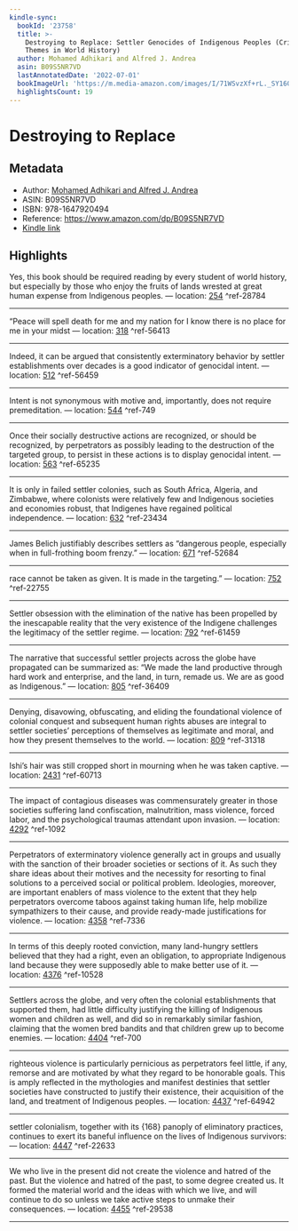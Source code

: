 ```yaml
---
kindle-sync:
  bookId: '23758'
  title: >-
    Destroying to Replace: Settler Genocides of Indigenous Peoples (Critical
    Themes in World History)
  author: Mohamed Adhikari and Alfred J. Andrea
  asin: B09S5NR7VD
  lastAnnotatedDate: '2022-07-01'
  bookImageUrl: 'https://m.media-amazon.com/images/I/71WSvzXf+rL._SY160.jpg'
  highlightsCount: 19
---
```

# Destroying to Replace
## Metadata
* Author: [Mohamed Adhikari and Alfred J. Andrea](https://www.amazon.com/Mohamed-Adhikari/e/B001KML1EG/ref=dp_byline_cont_ebooks_1)
* ASIN: B09S5NR7VD
* ISBN: 978-1647920494
* Reference: https://www.amazon.com/dp/B09S5NR7VD
* [Kindle link](kindle://book?action=open&asin=B09S5NR7VD)

## Highlights
Yes, this book should be required reading by every student of world history, but especially by those who enjoy the fruits of lands wrested at great human expense from Indigenous peoples. — location: [254](kindle://book?action=open&asin=B09S5NR7VD&location=254) ^ref-28784

---
“Peace will spell death for me and my nation for I know there is no place for me in your midst — location: [318](kindle://book?action=open&asin=B09S5NR7VD&location=318) ^ref-56413

---
Indeed, it can be argued that consistently exterminatory behavior by settler establishments over decades is a good indicator of genocidal intent. — location: [512](kindle://book?action=open&asin=B09S5NR7VD&location=512) ^ref-56459

---
Intent is not synonymous with motive and, importantly, does not require premeditation. — location: [544](kindle://book?action=open&asin=B09S5NR7VD&location=544) ^ref-749

---
Once their socially destructive actions are recognized, or should be recognized, by perpetrators as possibly leading to the destruction of the targeted group, to persist in these actions is to display genocidal intent. — location: [563](kindle://book?action=open&asin=B09S5NR7VD&location=563) ^ref-65235

---
It is only in failed settler colonies, such as South Africa, Algeria, and Zimbabwe, where colonists were relatively few and Indigenous societies and economies robust, that Indigenes have regained political independence. — location: [632](kindle://book?action=open&asin=B09S5NR7VD&location=632) ^ref-23434

---
James Belich justifiably describes settlers as “dangerous people, especially when in full-frothing boom frenzy.” — location: [671](kindle://book?action=open&asin=B09S5NR7VD&location=671) ^ref-52684

---
race cannot be taken as given. It is made in the targeting.” — location: [752](kindle://book?action=open&asin=B09S5NR7VD&location=752) ^ref-22755

---
Settler obsession with the elimination of the native has been propelled by the inescapable reality that the very existence of the Indigene challenges the legitimacy of the settler regime. — location: [792](kindle://book?action=open&asin=B09S5NR7VD&location=792) ^ref-61459

---
The narrative that successful settler projects across the globe have propagated can be summarized as: “We made the land productive through hard work and enterprise, and the land, in turn, remade us. We are as good as Indigenous.” — location: [805](kindle://book?action=open&asin=B09S5NR7VD&location=805) ^ref-36409

---
Denying, disavowing, obfuscating, and eliding the foundational violence of colonial conquest and subsequent human rights abuses are integral to settler societies’ perceptions of themselves as legitimate and moral, and how they present themselves to the world. — location: [809](kindle://book?action=open&asin=B09S5NR7VD&location=809) ^ref-31318

---
Ishi’s hair was still cropped short in mourning when he was taken captive. — location: [2431](kindle://book?action=open&asin=B09S5NR7VD&location=2431) ^ref-60713

---
The impact of contagious diseases was commensurately greater in those societies suffering land confiscation, malnutrition, mass violence, forced labor, and the psychological traumas attendant upon invasion. — location: [4292](kindle://book?action=open&asin=B09S5NR7VD&location=4292) ^ref-1092

---
Perpetrators of exterminatory violence generally act in groups and usually with the sanction of their broader societies or sections of it. As such they share ideas about their motives and the necessity for resorting to final solutions to a perceived social or political problem. Ideologies, moreover, are important enablers of mass violence to the extent that they help perpetrators overcome taboos against taking human life, help mobilize sympathizers to their cause, and provide ready-made justifications for violence. — location: [4358](kindle://book?action=open&asin=B09S5NR7VD&location=4358) ^ref-7336

---
In terms of this deeply rooted conviction, many land-hungry settlers believed that they had a right, even an obligation, to appropriate Indigenous land because they were supposedly able to make better use of it. — location: [4376](kindle://book?action=open&asin=B09S5NR7VD&location=4376) ^ref-10528

---
Settlers across the globe, and very often the colonial establishments that supported them, had little difficulty justifying the killing of Indigenous women and children as well, and did so in remarkably similar fashion, claiming that the women bred bandits and that children grew up to become enemies. — location: [4404](kindle://book?action=open&asin=B09S5NR7VD&location=4404) ^ref-700

---
righteous violence is particularly pernicious as perpetrators feel little, if any, remorse and are motivated by what they regard to be honorable goals. This is amply reflected in the mythologies and manifest destinies that settler societies have constructed to justify their existence, their acquisition of the land, and treatment of Indigenous peoples. — location: [4437](kindle://book?action=open&asin=B09S5NR7VD&location=4437) ^ref-64942

---
settler colonialism, together with its {168} panoply of eliminatory practices, continues to exert its baneful influence on the lives of Indigenous survivors: — location: [4447](kindle://book?action=open&asin=B09S5NR7VD&location=4447) ^ref-22633

---
We who live in the present did not create the violence and hatred of the past. But the violence and hatred of the past, to some degree created us. It formed the material world and the ideas with which we live, and will continue to do so unless we take active steps to unmake their consequences. — location: [4455](kindle://book?action=open&asin=B09S5NR7VD&location=4455) ^ref-29538

---
